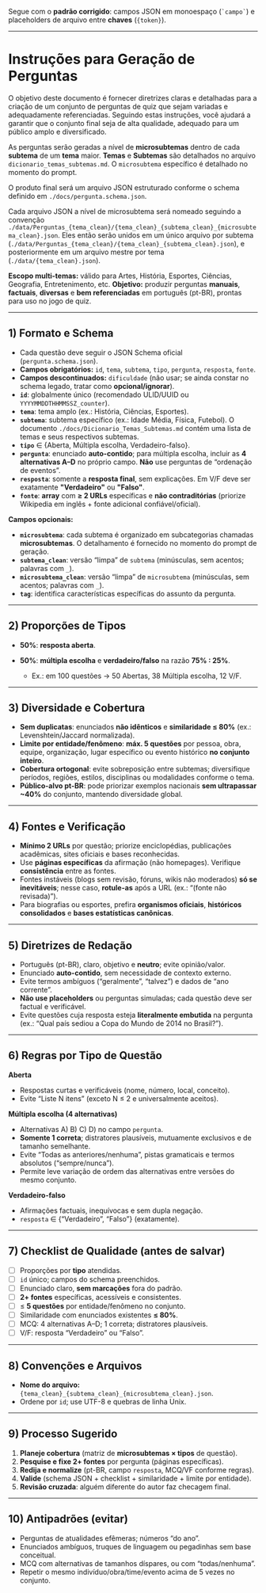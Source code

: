 Segue com o **padrão corrigido**: campos JSON em monoespaço (`` `campo` ``) e placeholders de arquivo entre **chaves** (`{token}`).

---

# Instruções para Geração de Perguntas

O objetivo deste documento é fornecer diretrizes claras e detalhadas para a criação de um conjunto de perguntas de quiz que sejam variadas e adequadamente referenciadas. Seguindo estas instruções, você ajudará a garantir que o conjunto final seja de alta qualidade, adequado para um público amplo e diversificado.

As perguntas serão geradas a nível de **microsubtemas** dentro de cada **subtema** de um **tema** maior. **Temas** e **Subtemas** são detalhados no arquivo `dicionario_temas_subtemas.md`. O `microsubtema` específico é detalhado no momento do prompt.

O produto final será um arquivo JSON estruturado conforme o schema definido em `./docs/pergunta.schema.json`.

Cada arquivo JSON a nível de microsubtema será nomeado seguindo a convenção `./data/Perguntas_{tema_clean}/{tema_clean}_{subtema_clean}_{microsubtema_clean}.json`.
Eles então serão unidos em um único arquivo por subtema (`./data/Perguntas_{tema_clean}/{tema_clean}_{subtema_clean}.json`), e posteriormente em um arquivo mestre por tema (`./data/{tema_clean}.json`).

**Escopo multi-temas:** válido para Artes, História, Esportes, Ciências, Geografia, Entretenimento, etc.
**Objetivo:** produzir perguntas **manuais**, **factuais**, **diversas** e **bem referenciadas** em português (pt-BR), prontas para uso no jogo de quiz.

---

## 1) Formato e Schema

* Cada questão deve seguir o JSON Schema oficial (`pergunta.schema.json`).
* **Campos obrigatórios:** `id`, `tema`, `subtema`, `tipo`, `pergunta`, `resposta`, `fonte`.
* **Campos descontinuados:** `dificuldade` (não usar; se ainda constar no schema legado, tratar como **opcional/ignorar**).
* **`id`**: globalmente único (recomendado ULID/UUID ou `YYYYMMDDTHHMMSSZ_counter`).
* **`tema`**: tema amplo (ex.: História, Ciências, Esportes).
* **`subtema`**: subtema específico (ex.: Idade Média, Física, Futebol). O documento `./docs/Dicionario_Temas_Subtemas.md` contém uma lista de temas e seus respectivos subtemas.
* **`tipo`** ∈ {Aberta, Múltipla escolha, Verdadeiro-falso}.
* **`pergunta`**: enunciado **auto-contido**; para múltipla escolha, incluir as **4 alternativas A–D** no próprio campo. **Não** use perguntas de “ordenação de eventos”.
* **`resposta`**: somente a **resposta final**, sem explicações. Em V/F deve ser exatamente **"Verdadeiro"** ou **"Falso"**.
* **`fonte`**: **array** com **≥ 2 URLs** específicas e **não contraditórias** (priorize Wikipedia em inglês + fonte adicional confiável/oficial).

**Campos opcionais:**

* **`microsubtema`**: cada subtema é organizado em subcategorias chamadas **microsubtemas**. O detalhamento é fornecido no momento do prompt de geração.
* **`subtema_clean`**: versão “limpa” de `subtema` (minúsculas, sem acentos; palavras com `_`).
* **`microsubtema_clean`**: versão “limpa” de `microsubtema` (minúsculas, sem acentos; palavras com `_`).
* **`tag`**: identifica características específicas do assunto da pergunta.

---

## 2) Proporções de Tipos

* **50%**: **resposta aberta**.
* **50%**: **múltipla escolha** e **verdadeiro/falso** na razão **75% : 25%**.

  * Ex.: em 100 questões → 50 Abertas, 38 Múltipla escolha, 12 V/F.

---

## 3) Diversidade e Cobertura

* **Sem duplicatas**: enunciados **não idênticos** e **similaridade ≤ 80%** (ex.: Levenshtein/Jaccard normalizada).
* **Limite por entidade/fenômeno**: **máx. 5 questões** por pessoa, obra, equipe, organização, lugar específico ou evento histórico **no conjunto inteiro**.
* **Cobertura ortogonal**: evite sobreposição entre subtemas; diversifique períodos, regiões, estilos, disciplinas ou modalidades conforme o tema.
* **Público-alvo pt-BR**: pode priorizar exemplos nacionais **sem ultrapassar \~40%** do conjunto, mantendo diversidade global.

---

## 4) Fontes e Verificação

* **Mínimo 2 URLs** por questão; priorize enciclopédias, publicações acadêmicas, sites oficiais e bases reconhecidas.
* Use **páginas específicas** da afirmação (não homepages). Verifique **consistência** entre as fontes.
* Fontes instáveis (blogs sem revisão, fóruns, wikis não moderados) **só se inevitáveis**; nesse caso, **rotule-as** após a URL (ex.: “(fonte não revisada)”).
* Para biografias ou esportes, prefira **organismos oficiais**, **históricos consolidados** e **bases estatísticas canônicas**.

---

## 5) Diretrizes de Redação

* Português (pt-BR), claro, objetivo e **neutro**; evite opinião/valor.
* Enunciado **auto-contido**, sem necessidade de contexto externo.
* Evite termos ambíguos (“geralmente”, “talvez”) e dados de “ano corrente”.
* **Não use placeholders** ou perguntas simuladas; cada questão deve ser factual e verificável.
* Evite questões cuja resposta esteja **literalmente embutida** na pergunta (ex.: “Qual país sediou a Copa do Mundo de 2014 no Brasil?”).

---

## 6) Regras por Tipo de Questão

**Aberta**

* Respostas curtas e verificáveis (nome, número, local, conceito).
* Evite “Liste N itens” (exceto N ≤ 2 e universalmente aceitos).

**Múltipla escolha (4 alternativas)**

* Alternativas A) B) C) D) no campo `pergunta`.
* **Somente 1 correta**; distratores plausíveis, mutuamente exclusivos e de tamanho semelhante.
* Evite “Todas as anteriores/nenhuma”, pistas gramaticais e termos absolutos (“sempre/nunca”).
* Permite leve variação de ordem das alternativas entre versões do mesmo conjunto.

**Verdadeiro-falso**

* Afirmações factuais, inequívocas e sem dupla negação.
* `resposta` ∈ {“Verdadeiro”, “Falso”} (exatamente).

---

## 7) Checklist de Qualidade (antes de salvar)

* [ ] Proporções por **tipo** atendidas.
* [ ] `id` único; campos do schema preenchidos.
* [ ] Enunciado claro, **sem marcações** fora do padrão.
* [ ] **2+ fontes** específicas, acessíveis e consistentes.
* [ ] ≤ **5 questões** por entidade/fenômeno no conjunto.
* [ ] Similaridade com enunciados existentes **≤ 80%**.
* [ ] MCQ: 4 alternativas A–D; 1 correta; distratores plausíveis.
* [ ] V/F: resposta “Verdadeiro” ou “Falso”.

---

## 8) Convenções e Arquivos

* **Nome do arquivo:** `{tema_clean}_{subtema_clean}_{microsubtema_clean}.json`.
* Ordene por `id`; use UTF-8 e quebras de linha Unix.

---

## 9) Processo Sugerido

1. **Planeje cobertura** (matriz de **microsubtemas × tipos** de questão).
2. **Pesquise e fixe 2+ fontes** por pergunta (páginas específicas).
3. **Redija e normalize** (pt-BR, campo `resposta`, MCQ/VF conforme regras).
4. **Valide** (schema JSON + checklist + similaridade + limite por entidade).
5. **Revisão cruzada**: alguém diferente do autor faz checagem final.

---

## 10) Antipadrões (evitar)

* Perguntas de atualidades efêmeras; números “do ano”.
* Enunciados ambíguos, truques de linguagem ou pegadinhas sem base conceitual.
* MCQ com alternativas de tamanhos díspares, ou com “todas/nenhuma”.
* Repetir o mesmo indivíduo/obra/time/evento acima de 5 vezes no conjunto.
